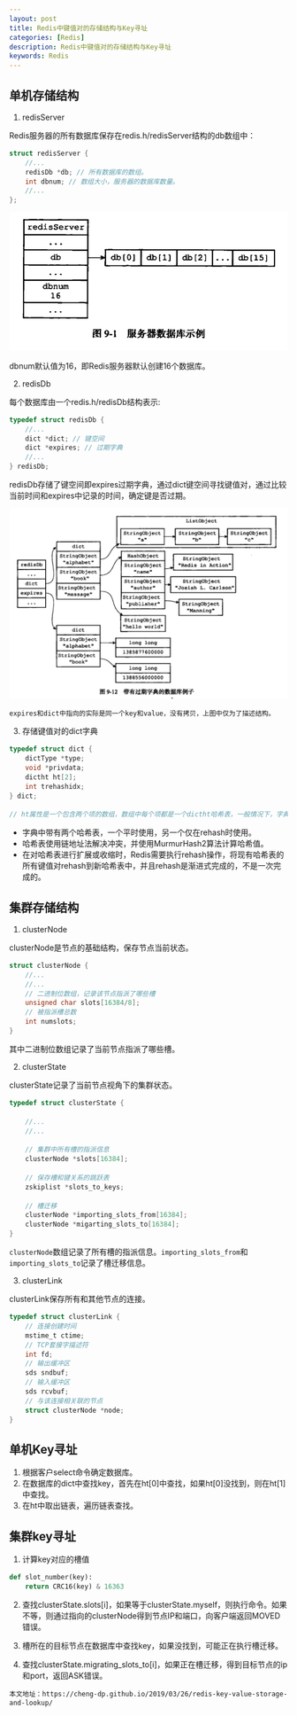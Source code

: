 ```yaml
---
layout: post
title: Redis中键值对的存储结构与Key寻址
categories: [Redis]
description: Redis中键值对的存储结构与Key寻址
keywords: Redis
---
```


## 单机存储结构

1. redisServer

Redis服务器的所有数据库保存在redis.h/redisServer结构的db数组中：
```C
struct redisServer {
    //...
    redisDb *db; // 所有数据库的数组。
    int dbnum; // 数组大小，服务器的数据库数量。
    //...
};
```
![image](https://raw.githubusercontent.com/cheng-dp/ImageHostInGithub/master/redis_db.png)

dbnum默认值为16，即Redis服务器默认创建16个数据库。

2. redisDb

每个数据库由一个redis.h/redisDb结构表示:
```C
typedef struct redisDb {
    //...
    dict *dict; // 键空间
    dict *expires; // 过期字典
    //...
} redisDb;
```

redisDb存储了键空间即expires过期字典，通过dict键空间寻找键值对，通过比较当前时间和expires中记录的时间，确定键是否过期。

![image](https://raw.githubusercontent.com/cheng-dp/ImageHostInGithub/master/redis_db_with_expires.png)

```
expires和dict中指向的实际是同一个key和value，没有拷贝，上图中仅为了描述结构。
```

3. 存储键值对的dict字典

```C
typedef struct dict {
    dictType *type;
    void *privdata;
    dictht ht[2];
    int trehashidx;
} dict;

// ht属性是一个包含两个项的数组，数组中每个项都是一个dictht哈希表，一般情况下，字典只使用ht[0]，ht[1]只会在对ht[0]进行rehash时使用。
```
- 字典中带有两个哈希表，一个平时使用，另一个仅在rehash时使用。
- 哈希表使用链地址法解决冲突，并使用MurmurHash2算法计算哈希值。
- 在对哈希表进行扩展或收缩时，Redis需要执行rehash操作，将现有哈希表的所有键值对rehash到新哈希表中，并且rehash是渐进式完成的，不是一次完成的。

## 集群存储结构

1.  clusterNode

clusterNode是节点的基础结构，保存节点当前状态。

```C
struct clusterNode {
    //...
    //...
    // 二进制位数组，记录该节点指派了哪些槽
    unsigned char slots[16384/8];
    // 被指派槽总数
    int numslots;
}
```

其中二进制位数组记录了当前节点指派了哪些槽。

2. clusterState

clusterState记录了当前节点视角下的集群状态。

```C
typedef struct clusterState {

    //...
    //...

    // 集群中所有槽的指派信息
    clusterNode *slots[16384];
    
    // 保存槽和键关系的跳跃表
    zskiplist *slots_to_keys;
    
    // 槽迁移
    clusterNode *importing_slots_from[16384];
    clusterNode *migarting_slots_to[16384];
}
```

`clusterNode`数组记录了所有槽的指派信息。`importing_slots_from`和`importing_slots_to`记录了槽迁移信息。

3. clusterLink

clusterLink保存所有和其他节点的连接。

```C
typedef struct clusterLink {
    // 连接创建时间
    mstime_t ctime;
    // TCP套接字描述符
    int fd;
    // 输出缓冲区
    sds sndbuf;
    // 输入缓冲区
    sds rcvbuf;
    // 与该连接相关联的节点
    struct clusterNode *node;
}
```

## 单机Key寻址

1. 根据客户select命令确定数据库。
2. 在数据库的dict中查找key，首先在ht[0]中查找，如果ht[0]没找到，则在ht[1]中查找。
3. 在ht中取出链表，遍历链表查找。

## 集群key寻址

1. 计算key对应的槽值

```python
def slot_number(key):
    return CRC16(key) & 16363
```

2. 查找clusterState.slots[i]，如果等于clusterState.myself，则执行命令。如果不等，则通过指向的clusterNode得到节点IP和端口，向客户端返回MOVED错误。

3. 槽所在的目标节点在数据库中查找key，如果没找到，可能正在执行槽迁移。

4. 查找clusterState.migrating_slots_to[i]，如果正在槽迁移，得到目标节点的ip和port，返回ASK错误。

 
```
本文地址：https://cheng-dp.github.io/2019/03/26/redis-key-value-storage-and-lookup/
```
 
